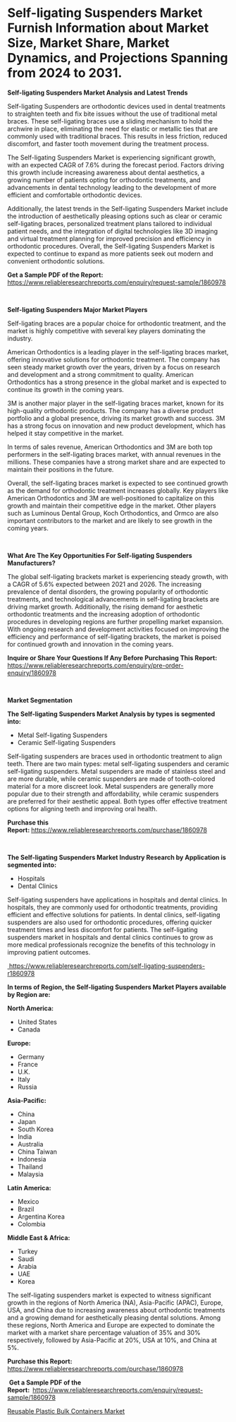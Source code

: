 <p><h1>Self-ligating Suspenders Market Furnish Information about Market Size, Market Share, Market Dynamics, and Projections Spanning from 2024 to 2031.</h1></p><p><strong>Self-ligating Suspenders Market Analysis and Latest Trends</strong></p>
<p><p>Self-ligating Suspenders are orthodontic devices used in dental treatments to straighten teeth and fix bite issues without the use of traditional metal braces. These self-ligating braces use a sliding mechanism to hold the archwire in place, eliminating the need for elastic or metallic ties that are commonly used with traditional braces. This results in less friction, reduced discomfort, and faster tooth movement during the treatment process.</p><p>The Self-ligating Suspenders Market is experiencing significant growth, with an expected CAGR of 7.6% during the forecast period. Factors driving this growth include increasing awareness about dental aesthetics, a growing number of patients opting for orthodontic treatments, and advancements in dental technology leading to the development of more efficient and comfortable orthodontic devices.</p><p>Additionally, the latest trends in the Self-ligating Suspenders Market include the introduction of aesthetically pleasing options such as clear or ceramic self-ligating braces, personalized treatment plans tailored to individual patient needs, and the integration of digital technologies like 3D imaging and virtual treatment planning for improved precision and efficiency in orthodontic procedures. Overall, the Self-ligating Suspenders Market is expected to continue to expand as more patients seek out modern and convenient orthodontic solutions.</p></p>
<p><strong>Get a Sample PDF of the Report:&nbsp;</strong> <a href="https://www.reliableresearchreports.com/enquiry/request-sample/1860978">https://www.reliableresearchreports.com/enquiry/request-sample/1860978</a></p>
<p>&nbsp;</p>
<p><strong>Self-ligating Suspenders Major Market Players</strong></p>
<p><p>Self-ligating braces are a popular choice for orthodontic treatment, and the market is highly competitive with several key players dominating the industry. </p><p>American Orthodontics is a leading player in the self-ligating braces market, offering innovative solutions for orthodontic treatment. The company has seen steady market growth over the years, driven by a focus on research and development and a strong commitment to quality. American Orthodontics has a strong presence in the global market and is expected to continue its growth in the coming years.</p><p>3M is another major player in the self-ligating braces market, known for its high-quality orthodontic products. The company has a diverse product portfolio and a global presence, driving its market growth and success. 3M has a strong focus on innovation and new product development, which has helped it stay competitive in the market.</p><p>In terms of sales revenue, American Orthodontics and 3M are both top performers in the self-ligating braces market, with annual revenues in the millions. These companies have a strong market share and are expected to maintain their positions in the future.</p><p>Overall, the self-ligating braces market is expected to see continued growth as the demand for orthodontic treatment increases globally. Key players like American Orthodontics and 3M are well-positioned to capitalize on this growth and maintain their competitive edge in the market. Other players such as Luminous Dental Group, Koch Orthodontics, and Ormco are also important contributors to the market and are likely to see growth in the coming years.</p></p>
<p>&nbsp;</p>
<p><strong>What Are The Key Opportunities For Self-ligating Suspenders Manufacturers?</strong></p>
<p><p>The global self-ligating brackets market is experiencing steady growth, with a CAGR of 5.6% expected between 2021 and 2026. The increasing prevalence of dental disorders, the growing popularity of orthodontic treatments, and technological advancements in self-ligating brackets are driving market growth. Additionally, the rising demand for aesthetic orthodontic treatments and the increasing adoption of orthodontic procedures in developing regions are further propelling market expansion. With ongoing research and development activities focused on improving the efficiency and performance of self-ligating brackets, the market is poised for continued growth and innovation in the coming years.</p></p>
<p><strong>Inquire or Share Your Questions If Any Before Purchasing This Report:</strong> <a href="https://www.reliableresearchreports.com/enquiry/pre-order-enquiry/1860978">https://www.reliableresearchreports.com/enquiry/pre-order-enquiry/1860978</a></p>
<p>&nbsp;</p>
<p><strong>Market Segmentation</strong></p>
<p><strong>The Self-ligating Suspenders Market Analysis by types is segmented into:</strong></p>
<p><ul><li>Metal Self-ligating Suspenders</li><li>Ceramic Self-ligating Suspenders</li></ul></p>
<p><p>Self-ligating suspenders are braces used in orthodontic treatment to align teeth. There are two main types: metal self-ligating suspenders and ceramic self-ligating suspenders. Metal suspenders are made of stainless steel and are more durable, while ceramic suspenders are made of tooth-colored material for a more discreet look. Metal suspenders are generally more popular due to their strength and affordability, while ceramic suspenders are preferred for their aesthetic appeal. Both types offer effective treatment options for aligning teeth and improving oral health.</p></p>
<p><strong>Purchase this Report:&nbsp;</strong><a href="https://www.reliableresearchreports.com/purchase/1860978">https://www.reliableresearchreports.com/purchase/1860978</a></p>
<p>&nbsp;</p>
<p><strong>The Self-ligating Suspenders Market Industry Research by Application is segmented into:</strong></p>
<p><ul><li>Hospitals</li><li>Dental Clinics</li></ul></p>
<p><p>Self-ligating suspenders have applications in hospitals and dental clinics. In hospitals, they are commonly used for orthodontic treatments, providing efficient and effective solutions for patients. In dental clinics, self-ligating suspenders are also used for orthodontic procedures, offering quicker treatment times and less discomfort for patients. The self-ligating suspenders market in hospitals and dental clinics continues to grow as more medical professionals recognize the benefits of this technology in improving patient outcomes.</p></p>
<p><a href="https://www.reliableresearchreports.com/self-ligating-suspenders-r1860978">&nbsp;https://www.reliableresearchreports.com/self-ligating-suspenders-r1860978</a></p>
<p><strong>In terms of Region, the Self-ligating Suspenders Market Players available by Region are:</strong></p>
<p>
    <p> <strong> North America: </strong>
        <ul>
            <li>United States</li>
            <li>Canada</li>
        </ul>
        </p> 
    <p> <strong> Europe: </strong>
        <ul>
            <li>Germany</li>
            <li>France</li>
            <li>U.K.</li>
            <li>Italy</li>
            <li>Russia</li>
        </ul>
        </p> 
    <p> <strong> Asia-Pacific: </strong>
        <ul>
            <li>China</li>
            <li>Japan</li>
            <li>South Korea</li>
            <li>India</li>
            <li>Australia</li>
            <li>China Taiwan</li>
            <li>Indonesia</li>
            <li>Thailand</li>
            <li>Malaysia</li>
        </ul>
        </p> 
    <p> <strong> Latin America: </strong>
        <ul>
            <li>Mexico</li>
            <li>Brazil</li>
            <li>Argentina Korea</li>
            <li>Colombia</li>
        </ul>
        </p> 
    <p> <strong> Middle East & Africa: </strong>
        <ul>
            <li>Turkey</li>
            <li>Saudi</li>
            <li>Arabia</li>
            <li>UAE</li>
            <li>Korea</li>
        </ul>
    </p>
    </p>
<p><p>The self-ligating suspenders market is expected to witness significant growth in the regions of North America (NA), Asia-Pacific (APAC), Europe, USA, and China due to increasing awareness about orthodontic treatments and a growing demand for aesthetically pleasing dental solutions. Among these regions, North America and Europe are expected to dominate the market with a market share percentage valuation of 35% and 30% respectively, followed by Asia-Pacific at 20%, USA at 10%, and China at 5%.</p></p>
<p><strong>Purchase this Report: </strong><a href="https://www.reliableresearchreports.com/purchase/1860978">https://www.reliableresearchreports.com/purchase/1860978</a></p>
<p>&nbsp;<strong>Get a Sample PDF of the Report:&nbsp;&nbsp;</strong><a href="https://www.reliableresearchreports.com/enquiry/request-sample/1860978">https://www.reliableresearchreports.com/enquiry/request-sample/1860978</a></p>
<p><strong></strong></p>
<p><p><a href="https://issuu.com/reportprime-2/docs/reusable-plastic-bulk-containers-market-size-2030.">Reusable Plastic Bulk Containers Market</a></p></p>